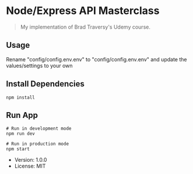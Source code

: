 # Node/Express API Masterclass

> My implementation of Brad Traversy's Udemy course.

## Usage

Rename "config/config.env.env" to "config/config.env.env" and update the values/settings to your own

## Install Dependencies

```shell
npm install
```

## Run App

```shell
# Run in development mode
npm run dev

# Run in production mode
npm start
```

- Version: 1.0.0
- License: MIT

